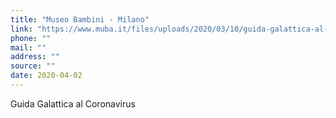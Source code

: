 ```yaml
---
title: "Museo Bambini - Milano"
link: "https://www.muba.it/files/uploads/2020/03/10/guida-galattica-al-corona-virus-a-curious-guide-for-courageous-kids.pdf"
phone: ""
mail: ""
address: ""
source: ""
date: 2020-04-02
---
```


Guida Galattica al Coronavirus
